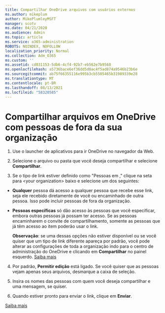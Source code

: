 ```yaml
---
title: Compartilhar OneDrive arquivos com usuários externos
ms.author: mikeplum
author: MikePlumleyMSFT
manager: scotv
ms.date: 04/21/2020
ms.audience: Admin
ms.topic: article
ms.service: o365-administration
ROBOTS: NOINDEX, NOFOLLOW
localization_priority: Normal
ms.collection: Adm_O365
ms.custom: ''
ms.assetid: cd031153-5db6-4cf4-92b7-eb562e7b9568
ms.openlocfilehash: a5736bace6ef36dd5d0ac4f5ad874a9546b23b6e
ms.sourcegitcommit: ab75f66355116e995b3cb5505465b31989339e28
ms.translationtype: MT
ms.contentlocale: pt-BR
ms.lasthandoff: 08/13/2021
ms.locfileid: "58320585"
---
```

# <a name="share-files-in-onedrive-with-people-outside-your-organization"></a>Compartilhar arquivos em OneDrive com pessoas de fora da sua organização

1. Use o launcher de aplicativos para ir OneDrive no navegador da Web. 
    
2. Selecione o arquivo ou pasta que você deseja compartilhar e selecione **Compartilhar**. 
    
3. Se o tipo de link estiver definido como "Pessoas em ," clique na seta para \<your organization\> baixo e selecione um dos seguintes: 
    
  - **Qualquer** pessoa dá acesso a qualquer pessoa que recebe esse link, seja ele recebido diretamente de você ou encaminhado de outra pessoa. Isso pode incluir pessoas de fora da organização. 
    
  - **Pessoas específicas** só dão acesso às pessoas que você especificar, embora outras pessoas já possam ter acesso. Se as pessoas encaminharem o convite de compartilhamento, somente as pessoas que já têm acesso ao item poderão usar o link. 
    
    **Observação**: se uma dessas opções não estiver disponível ou se você quiser que um tipo de link diferente apareça por padrão, você pode alterar as configurações de toda a organização indo para o centro de administração do OneDrive e clicando em **Compartilhar** no painel esquerdo. [Saiba mais](https://go.microsoft.com/fwlink/?linkid=871961)
  
4. Por padrão, **Permitir edição** está ligado. Se você quiser que as pessoas vejam apenas seus arquivos, desmarque a caixa de seleção. 
    
5. Insira os nomes das pessoas com quem você deseja compartilhar e uma mensagem, se quiser.
    
6. Quando estiver pronto para enviar o link, clique em **Enviar**. 
    
[Saiba mais](https://go.microsoft.com/fwlink/?linkid=871861)
  

